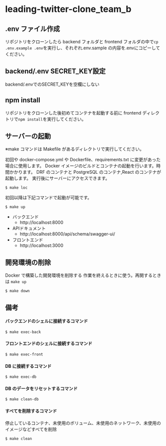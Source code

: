 # leading-twitter-clone_team_b

## .env ファイル作成

リポジトリをクローンしたら backend フォルダと frontend フォルダの中で`cp .env.example .env`を実行し、それぞれ.env.sample の内容を.envにコピーしてください。

## backend/.env SECRET_KEY設定

backend/.envでのSECRET_KEYを空欄にしない

## npm install

リポジトリをクローンした後初めてコンテナを起動する前に frontend ディレクトリで`npm install`を実行してください。

## サーバーの起動

※make コマンドは Makefile があるディレクトリで実行してください。

初回や docker-compose.yml や Dockerfile、requirements.txt に変更があった場合に使用します。
Docker イメージのビルドとコンテナの起動を行います。時間かかります。
DRF のコンテナと PostgreSQL のコンテナ,React のコンテナが起動します。
実行後にサーバーにアクセスできます。

```
$ make loc
```

初回以降は下記コマンドで起動が可能です。

```
$ make up
```

- バックエンド
  - http://localhost:8000
- APIドキュメント
  - http://localhost:8000/api/schema/swagger-ui/
- フロントエンド
  - http://localhost:3000

## 開発環境の削除

Docker で構築した開発環境を削除する
作業を終えるときに使う。再開するときは `make up`

```
$ make down
```

## 備考

#### バックエンドのシェルに接続するコマンド

```
$ make exec-back
```

#### フロントエンドのシェルに接続するコマンド

```
$ make exec-front
```

#### DB に接続するコマンド

```
$ make exec-db
```

#### DB のデータをリセットするコマンド

```
$ make clean-db
```

#### すべてを削除するコマンド

停止しているコンテナ、未使用のボリューム、未使用のネットワーク、未使用のイメージなどすべてを削除

```
$ make clean
```
